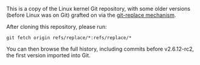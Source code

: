 This is a copy of the Linux kernel Git repository, with some older versions (before Linux was on Git) grafted on via the [git-replace mechanism](https://git-scm.com/docs/git-replace).

After cloning this repository, please run:

    git fetch origin refs/replace/*:refs/replace/*

You can then browse the full history, including commits before v2.6.12-rc2, the first version imported into Git.
